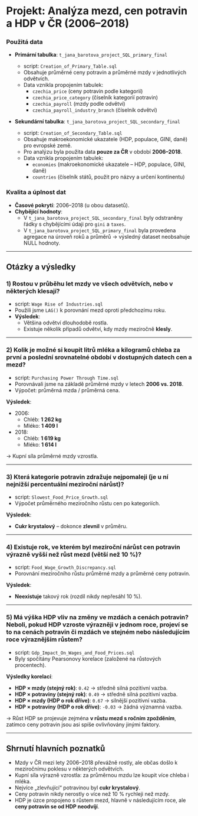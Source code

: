 # Projekt: Analýza mezd, cen potravin a HDP v ČR (2006–2018)

### Použitá data
- **Primární tabulka**: `t_jana_barotova_project_SQL_primary_final`
  - script: `Creation_of_Primary_Table.sql` 
  - Obsahuje průměrné ceny potravin a průměrné mzdy v jednotlivých odvětvích.  
  - Data vznikla propojením tabulek:
    - `czechia_price` (ceny potravin podle kategorií)
    - `czechia_price_category` (číselník kategorií potravin)
    - `czechia_payroll` (mzdy podle odvětví)
    - `czechia_payroll_industry_branch` (číselník odvětví)

- **Sekundární tabulka**: `t_jana_barotova_project_SQL_secondary_final`
  - script: `Creation_of_Secondary_Table.sql`  
  - Obsahuje makroekonomické ukazatele (HDP, populace, GINI, daně) pro evropské země.  
  - Pro analýzu byla použita data **pouze za ČR** v období **2006–2018**.
  - Data vznikla propojením tabulek:
    - `economies` (makroekonomické ukazatele – HDP, populace, GINI, daně)
    - `countries` (číselník států, použit pro názvy a určení kontinentu)


### Kvalita a úplnost dat
- **Časové pokrytí**: 2006–2018 (u obou datasetů).  
- **Chybějící hodnoty**:
  - V `t_jana_barotova_project_SQL_secondary_final` byly odstraněny řádky s chybějícími údaji pro `gini` a `taxes`.
  - V `t_jana_barotova_project_SQL_primary_final` byla provedena agregace na úroveň roků a průměrů → výsledný dataset neobsahuje NULL hodnoty.  
---

## Otázky a výsledky

### 1) Rostou v průběhu let mzdy ve všech odvětvích, nebo v některých klesají?
- script: `Wage Rise of Industries.sql`
- Použili jsme `LAG()` k porovnání mezd oproti předchozímu roku.
- **Výsledek**:  
  - Většina odvětví dlouhodobě rostla.  
  - Existuje několik případů odvětví, kdy mzdy meziročně **klesly**.  

---

### 2) Kolik je možné si koupit litrů mléka a kilogramů chleba za první a poslední srovnatelné období v dostupných datech cen a mezd? 
- script: `Purchasing Power Through Time.sql`
- Porovnávali jsme na základě průměrné mzdy v letech **2006 vs. 2018**. 
- Výpočet: průměrná mzda / průměrná cena.  

**Výsledek**:
- 2006:  
  - Chléb: **1 262 kg**  
  - Mléko: **1 409 l**  
- 2018:  
  - Chléb: **1 619 kg**  
  - Mléko: **1 614 l**  

→ Kupní síla průměrné mzdy vzrostla.

---

### 3) Která kategorie potravin zdražuje nejpomaleji (je u ní nejnižší percentuální meziroční nárůst)? 
- script: `Slowest_Food_Price_Growth.sql`
- Výpočet průměrného meziročního růstu cen po kategoriích.  

**Výsledek**:
- **Cukr krystalový** – dokonce **zlevnil** v průměru.  

---

### 4) Existuje rok, ve kterém byl meziroční nárůst cen potravin výrazně vyšší než růst mezd (větší než 10 %)?
- script: `Food_Wage_Growth_Discrepancy.sql`
- Porovnání meziročního růstu průměrné mzdy a průměrné ceny potravin.  

**Výsledek**:
- **Neexistuje** takový rok (rozdíl nikdy nepřesáhl 10 %).  

---

### 5) Má výška HDP vliv na změny ve mzdách a cenách potravin? Neboli, pokud HDP vzroste výrazněji v jednom roce, projeví se to na cenách potravin či mzdách ve stejném nebo následujícím roce výraznějším růstem?
- script: `Gdp_Impact_On_Wages_and_Food_Prices.sql`
- Byly spočítány Pearsonovy korelace (založené na růstových procentech).  

**Výsledky korelací**:
- **HDP × mzdy (stejný rok)**: `0.42` → středně silná pozitivní vazba.  
- **HDP × potraviny (stejný rok)**: `0.49` → středně silná pozitivní vazba.  
- **HDP × mzdy (HDP o rok dříve)**: `0.67` → silnější pozitivní vazba.  
- **HDP × potraviny (HDP o rok dříve)**: `-0.03` → žádná významná vazba.  

→ Růst HDP se projevuje zejména **v růstu mezd s ročním zpožděním**, zatímco ceny potravin jsou asi spíše ovlivňovány jinými faktory.

---

## Shrnutí hlavních poznatků
- Mzdy v ČR mezi lety 2006–2018 převážně rostly, ale občas došlo k meziročnímu poklesu v některých odvětvích.  
- Kupní síla výrazně vzrostla: za průměrnou mzdu lze koupit více chleba i mléka.  
- Nejvíce „zlevňující“ potravinou byl **cukr krystalový**.  
- Ceny potravin nikdy nerostly o více než 10 % rychleji než mzdy.  
- HDP je úzce propojeno s růstem mezd, hlavně v následujícím roce, ale **ceny potravin se od HDP neodvíjí**.  
